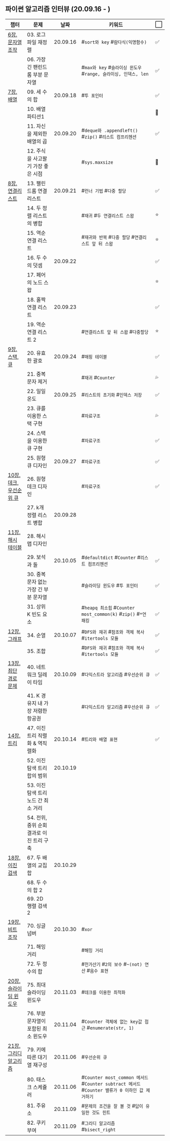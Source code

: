 ## 파이썬 알고리즘 인터뷰 (20.09.16 - )

| 챕터 | 문제 | 날짜 | 키워드 | ⬜ |
| --- | --- | --- | --- | --- |
| [6장. 문자열 조작](https://github.com/leecoleecolee/ProblemSolving/tree/gmoon/python_algorithm_interview/06_string) | 03. 로그 파일 재정렬 | 20.09.16 | #`sort와 key` #`람다식(익명함수)` | ✅ |
|   | 06. 가장 긴 팬린드롬 부분 문자열 | | #`max와 key` #`슬라이싱 윈도우` #`range, 슬라이싱, 인덱스, len` | ✅ |
| [7장. 배열](https://github.com/leecoleecolee/ProblemSolving/tree/gmoon/python_algorithm_interview/07_array) | 09. 세 수의 합  | 20.09.18 | #`투 포인터` | ✅ |
|   | 10. 배열 파티션1 | | | 💯 |
|   | 11. 자신을 제외한 배열의 곱 | 20.09.20 | #`deque와 .appendleft()` #`zip()` #`리스트 컴프리헨션` | ✅ |
|   | 12. 주식을 사고팔기 가장 좋은 시점 | | #`sys.maxsize` | 💯 |
| [8장. 연결리스트](https://github.com/leecoleecolee/ProblemSolving/tree/gmoon/python_algorithm_interview/08_linked_list) | 13. 팰린드롬 연결 리스트 | 20.09.21 | #`런너 기법` #`다중 할당` | ✅ |
|   | 14. 두 정렬 리스트의 병합 | | #`재귀` #`두 연결리스트 스왑` | ⭐ |
|   | 15. 역순 연결 리스트 | | #`재귀와 반복` #`다중 할당` #`연결리스트 앞 뒤 스왑` | ⭐ |
|   | 16. 두 수의 덧셈 | 20.09.22 | |‍✅|
|   | 17. 페어의 노드 스왑 | | | ⭐ |
|   | 18. 홀짝 연결 리스트 | 20.09.23 | | ✅ |
|   | 19. 역순 연결 리스트 2 | | #`연결리스트 앞 뒤 스왑` #`다중할당` | ⭐ |
| [9장. 스택, 큐](https://github.com/leecoleecolee/ProblemSolving/tree/gmoon/python_algorithm_interview/09_stack_queue) | 20. 유효한 괄호 | 20.09.24 | #`매핑 테이블` | ✅ |
|   | 21. 중복 문자 제거 | | #`재귀` #`Counter` | 💦 |
|   | 22. 일일 온도 | 20.09.25 | #`리스트의 초기화` #`인덱스 저장` | ✅ |
|   | 23. 큐를 이용한 스택 구현 | | #`자료구조` | 💦 |
|   | 24. 스택을 이용한 큐 구현 | | #`자료구조` | ✅ |
|   | 25. 원형 큐 디자인 | 20.09.27 | #`자료구조` | ✅ |
| [10장. 데크, 우선순위 큐](https://github.com/leecoleecolee/ProblemSolving/tree/gmoon/python_algorithm_interview/10_deque_priority_queue) | 26. 원형 데크 디자인 | | #`자료구조` | ✅ |
|   | 27. k개 정렬 리스트 병합 | 20.09.28 | | |
| [11장. 해시 테이블](https://github.com/leecoleecolee/ProblemSolving/tree/gmoon/python_algorithm_interview/11_hash_table) | 28. 해시맵 디자인 | | | |
|   | 29. 보석과 돌 | 20.10.05 | #`defaultdict` #`Counter` #`리스트 컴프리헨션` | ✅ |
|   | 30. 중복 문자 없는 가장 긴 부분 문자열 | | #`슬라이딩 윈도우` #`투 포인터` | ✅ |
|   | 31. 상위 K 빈도 요소 | | #`heapq 최소힙` #`Counter most_common(k)` #`zip()` #`*언패킹` | ✅ |
| [12장. 그래프](https://github.com/leecoleecolee/ProblemSolving/tree/gmoon/python_algorithm_interview/12_graph) | 34. 순열 | 20.10.07 | #`DFS와 재귀` #`참조와 객체 복사` #`itertools 모듈` | ✅ |
|   | 35. 조합 | | #`DFS와 재귀` #`참조와 객체 복사` #`itertools 모듈` | ✅ |
| [13장. 최단 경로 문제](https://github.com/leecoleecolee/ProblemSolving/tree/gmoon/python_algorithm_interview/13_shortest_way) | 40. 네트워크 딜레이 타임 | 20.10.09 | #`다익스트라 알고리즘` #`우선순위 큐` | ✅ |
|   | 41. K 경유지 내 가장 저렴한 항공권 | | #`다익스트라 알고리즘` #`우선순위 큐` | ✅ |
| [14장. 트리](https://github.com/leecoleecolee/ProblemSolving/tree/gmoon/python_algorithm_interview/14_tree) | 47. 이진 트리 직렬화 & 역직렬화 | 20.10.14 | #`트리와 배열 표현` | ✅ |
|   | 52. 이진 탐색 트리 합의 범위 | 20.10.19 | | |
|   | 53. 이진 탐색 트리 노드 간 최소 거리 | | | |
|   | 54. 전위, 중위 순회 결과로 이진 트리 구축 | | | |
| [18장. 이진 검색](https://github.com/leecoleecolee/ProblemSolving/tree/gmoon/python_algorithm_interview/18_binary_search) | 67. 두 배열의 교집합 | 20.10.29 | | |
|   | 68. 두 수의 합 2 |    |   |   |
|   | 69. 2D 행렬 검색 2 |   |   |   |
| [19장. 비트 조작](https://github.com/leecoleecolee/ProblemSolving/tree/gmoon/python_algorithm_interview/18_bit) | 70. 싱글 넘버 | 20.10.30 | #`xor` | |
|   | 71. 해밍 거리 |   | #`해밍 거리` | |
|   | 72. 두 정수의 합 |    | #`전가산기` #`2의 보수` #`~(not) 연산` #`음수 표현` | |
| [20장. 슬라이딩 윈도우](https://github.com/leecoleecolee/ProblemSolving/tree/gmoon/python_algorithm_interview/20_sliding_window) | 75. 최대 슬라이딩 윈도우 | 20.11.03 | #`데크를 이용한 최적화` | |
|   | 76. 부분 문자열이 포함된 최소 윈도우 | 20.11.04 | #`Counter 객체에 없는 key값 접근` #`enumerate(str, 1)` | |
| [21장. 그리디 알고리즘](https://github.com/leecoleecolee/ProblemSolving/tree/gmoon/python_algorithm_interview/21_greedy) | 79. 키에 따른 대기열 재구성 | 20.11.06 | #`우선순위 큐` | |
|   | 80. 태스크 스케쥴러 | 20.11.06 | #`Counter most_common 메서드` #`Counter subtract 메서드` #`Counter 밸류가 0 이하인 값 제거하기` | |
|   | 81. 주유소 | 20.11.09 | #`문제의 조건을 잘 볼 것` #`답이 유일한 것도 힌트` | |
|   | 82. 쿠키 부여 | 20.11.09 | #`그리디 알고리즘` #`bisect_right` | |